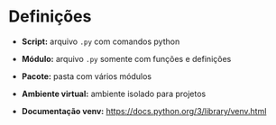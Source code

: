 # Definições
- **Script:** arquivo `.py` com comandos python
- **Módulo:** arquivo `.py` somente com funções e definições
- **Pacote:** pasta com vários módulos
- **Ambiente virtual:** ambiente isolado para projetos

- **Documentação venv:** https://docs.python.org/3/library/venv.html

